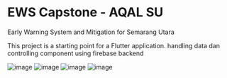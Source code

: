 # EWS Capstone - AQAL SU

Early Warning System and Mitigation for Semarang Utara

This project is a starting point for a Flutter application. handling data dan controlling component using firebase backend

![image](https://github.com/ramaaryasuta/Ews_Captsone_Flood/assets/151166809/df90d45d-a7dd-4f7a-9518-0f25293677e8)
![image](https://github.com/ramaaryasuta/Ews_Captsone_Flood/assets/151166809/00604407-e16b-4501-aa72-9a3f25b4e428)
![image](https://github.com/ramaaryasuta/Ews_Captsone_Flood/assets/151166809/2253f870-43b2-482c-862b-7ce4f6eddc93)
![image](https://github.com/ramaaryasuta/Ews_Captsone_Flood/assets/151166809/16c5f361-3f0d-4bbe-a47f-d12c9af5bb60)
